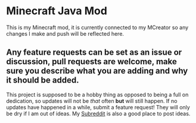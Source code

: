 # Minecraft Java Mod
This is my Minecraft mod, it is currently connected to my MCreator so any changes I make and push will be reflected here.
## Any feature requests can be set as an issue or discussion, pull requests are welcome, make sure you describe what you are adding and why it should be added.
This project is supposed to be a hobby thing as opposed to being a full on dedication, so updates will not be _that_ often **but** will still happen. If no updates have happened in a while, submit a feature request! They will only be dry if I am out of ideas. My [Subreddit](https://reddit.com/r/My_Minecraft_Addon) is also a good place to post ideas.
